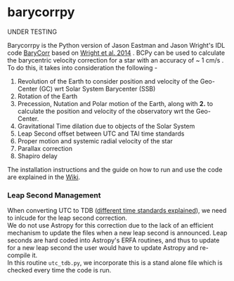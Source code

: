 # barycorrpy

UNDER TESTING

Barycorrpy is the Python version of Jason Eastman and Jason Wright's IDL code [BaryCorr](http://astroutils.astronomy.ohio-state.edu/exofast/pro/exofast/bary/zbarycorr.pro) based on [Wright et al. 2014](https://arxiv.org/pdf/1409.4774.pdf) . BCPy can be used to calculate the barycentric velocity correction for a star with an accuracy of ~ 1 cm/s . 
To do this, it takes into consideration the following - 

1. Revolution of the Earth to consider position and velocity of the Geo-Center (GC) wrt Solar System Barycenter (SSB)
2. Rotation of the Earth
3. Precession, Nutation and Polar motion of the Earth, along with **2.** to calculate the position and velocity of the observatory wrt the Geo-Center.
4. Gravitational Time dilation due to objects of the Solar System
5. Leap Second offset between UTC and TAI time standards
6. Proper motion and systemic radial velocity of the star
7. Parallax correction
8. Shapiro delay



The installation instructions and the guide on how to run and use the code are explained in the [Wiki](https://github.com/shbhuk/barycorrpy/wiki).


### Leap Second Management

When converting UTC to TDB ([different time standards explained](http://www.cv.nrao.edu/~rfisher/Ephemerides/times.html#TDB)), we need to inlcude for the leap second correction.   
We do not use Astropy for this correction due to the lack of an efficient mechanism to update the files when a new leap second is announced. Leap seconds are hard coded into Astropy's ERFA routines, and thus to update for a new leap second the user would have to update Astropy and re-compile it.   
In this routine `utc_tdb.py`, we incorporate this is a stand alone file which is checked every time the code is run. 
